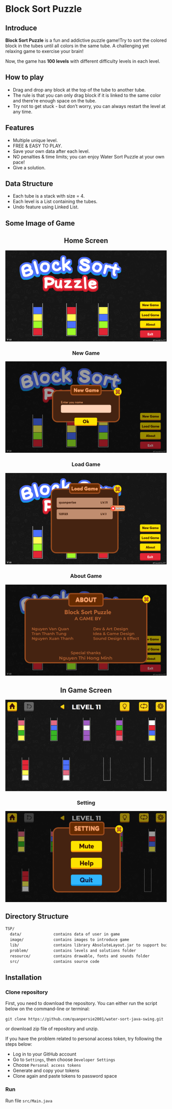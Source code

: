 # Block Sort Puzzle

## Introduce
**Block Sort Puzzle** is a fun and addictive puzzle game!Try to sort the colored block in the tubes until all colors in the same tube. A challenging yet relaxing game to exercise your brain!

Now, the game has **100 levels** with different difficulty levels in each level.

## How to play
* Drag and drop any block at the top of the tube to another tube. 
* The rule is that you can only drag block if it is linked to the same color and there’re enough space on the tube.
* Try not to get stuck - but don’t worry, you can always restart the level at any time.

## Features

* Multiple unique level.
* FREE & EASY TO PLAY.
* Save your own data after each level.
* NO penalties & time limits; you can enjoy Water Sort Puzzle at your own pace!
* Give a solution.

## Data Structure

* Each tube is a stack with size = 4.
* Each level is a List containing the tubes.
* Undo feature using Linked List.

## Some Image of Game

<H2><center> Home Screen</center></H2>

![](image/1.png)

<H3><center> New Game</center></H3>

![](image/2.png)

<H3><center> Load Game</center></H3>

![](image/3.png)

<H3><center> About Game</center></H3>

![](image/4.png)

<H2><center> In Game Screen</center></H2>

![](image/5.png)

<H3><center> Setting </center></H3>

![](image/6.png)



## Directory Structure

```txt
TSP/
  data/              contains data of user in game
  image/             contains images to introduce game
  lib/               contains library AbsoluteLayout.jar to support build graphic
  problem/           contains levels and solutions folder
  resource/          contains drawable, fonts and sounds folder
  src/               contains source code
```

## Installation

### Clone repository
First, you need to download the repository. You can either run the script below on the command-line or terminal:

`git clone https://github.com/quanpersie2001/water-sort-java-swing.git`

or download zip file of repository and unzip.

If you have the problem related to personal access token, try following the steps below:
- Log in to your GitHub account
- Go to `Settings`, then choose `Developer Settings`
- Choose `Personal access tokens`
- Generate and copy your tokens
- Clone again and paste tokens to password space

### Run

Run file `src/Main.java` 

